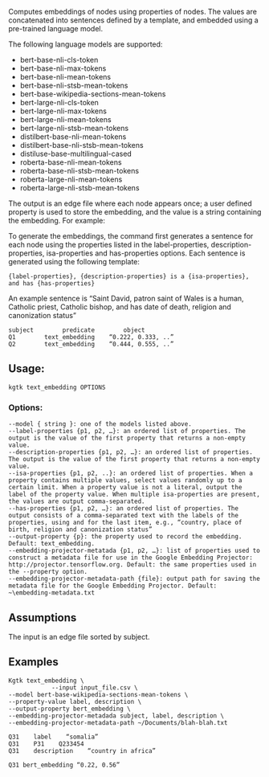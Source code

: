 Computes embeddings of nodes using properties of nodes. The values are concatenated into sentences defined by a template, and embedded using a pre-trained language model.

The following language models are supported:

- bert-base-nli-cls-token
- bert-base-nli-max-tokens
- bert-base-nli-mean-tokens
- bert-base-nli-stsb-mean-tokens
- bert-base-wikipedia-sections-mean-tokens
- bert-large-nli-cls-token
- bert-large-nli-max-tokens
- bert-large-nli-mean-tokens
- bert-large-nli-stsb-mean-tokens
- distilbert-base-nli-mean-tokens
- distilbert-base-nli-stsb-mean-tokens
- distiluse-base-multilingual-cased
- roberta-base-nli-mean-tokens
- roberta-base-nli-stsb-mean-tokens
- roberta-large-nli-mean-tokens
- roberta-large-nli-stsb-mean-tokens

The output is an edge file where each node appears once; a user defined property is used to store the embedding, and the value is a string containing the embedding. For example:

To generate the embeddings, the command first generates a sentence for each node using the properties listed in the label-properties, description-properties, isa-properties and has-properties options. Each sentence is generated using the following template:

```
{label-properties}, {description-properties} is a {isa-properties}, and has {has-properties}
```

An example sentence is “Saint David, patron saint of Wales is a human, Catholic priest, Catholic bishop, and has date of death, religion and canonization status”

```
subject        predicate        object
Q1        text_embedding    “0.222, 0.333, ..”
Q2        text_embedding    “0.444, 0.555, ..”
```

## Usage:
```
kgtk text_embedding OPTIONS
```
### Options:
```
--model { string }: one of the models listed above.
--label-properties {p1, p2, …}: an ordered list of properties. The output is the value of the first property that returns a non-empty value.
--description-properties {p1, p2, …}: an ordered list of properties. The output is the value of the first property that returns a non-empty value.
--isa-properties {p1, p2, ..}: an ordered list of properties. When a property contains multiple values, select values randomly up to a certain limit. When a property value is not a literal, output the label of the property value. When multiple isa-properties are present, the values are output comma-separated.
--has-properties {p1, p2, …}: an ordered list of properties. The output consists of a comma-separated text with the labels of the properties, using and for the last item, e.g., “country, place of birth, religion and canonization status”
--output-property {p}: the property used to record the embedding. Default: text_embedding.
--embedding-projector-metatada {p1, p2, …}: list of properties used to construct a metadata file for use in the Google Embedding Projector: http://projector.tensorflow.org. Default: the same properties used in the --property option.
--embedding-projector-metadata-path {file}: output path for saving the metadata file for the Google Embedding Projector. Default: ~\embedding-metadata.txt
```

## Assumptions
The input is an edge file sorted by subject.

## Examples
```
Kgtk text_embedding \ 
            --input input_file.csv \
--model bert-base-wikipedia-sections-mean-tokens \
--property-value label, description \
--output-property bert_embedding \
--embedding-projector-metadada subject, label, description \
--embedding-projector-metadata-path ~/Documents/blah-blah.txt 
```

```
Q31    label    “somalia”
Q31    P31    Q233454
Q31    description    “country in africa”
```
```
Q31 bert_embedding “0.22, 0.56”
```